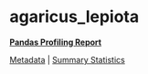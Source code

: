 # agaricus_lepiota

[**Pandas Profiling Report**](https://epistasislab.github.io/penn-ml-benchmarks/profile/agaricus_lepiota.html)

[Metadata](metadata.yaml) | [Summary Statistics](summary_stats.tsv)

